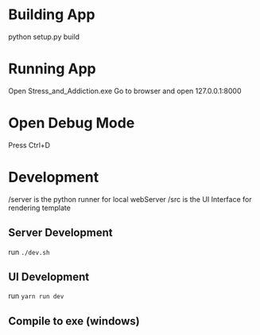 # Building App
python setup.py build

# Running App
Open Stress_and_Addiction.exe
Go to browser and open 127.0.0.1:8000

# Open Debug Mode
Press Ctrl+D

# Development
/server is the python runner for local webServer
/src is the UI Interface for rendering template

## Server Development
run `./dev.sh`

## UI Development
run `yarn run dev`

## Compile to exe (windows)
